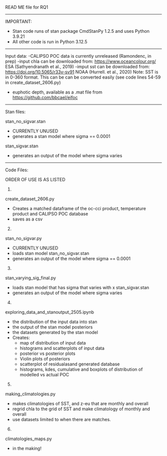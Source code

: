 READ ME file for RQ1


--------------------------------------------------------------------------------------------------------------------------
IMPORTANT: 

- Stan code runs of stan package CmdStanPy 1.2.5 and uses Python 3.9.21
- All other code is run in Python 3.12.5

--------------------------------------------------------------------------------------------------------------------------
Input data:
-CALIPSO POC data is currently unreleased (Ramondenc, in prep)
-input chla can be downloaded from: https://www.oceancolour.org/  ESA (Sathyendranath et al., 2019)
-imput sst can be downloaded from: https://doi.org/10.5065/r33v-sv91 NOAA (Hurrell. et al., 2020)
Note: SST is in 0-360 format. This can be can be converted easily (see code lines 54-59 in create_dataset_2606.py)
- euphotic depth, available as a .mat file from https://github.com/bbcael/eifoc
--------------------------------------------------------------------------------------------------------------------------
Stan files:

stan_no_sigvar.stan
- CURRENTLY UNUSED 
- generates a stan model where sigma == 0.0001

stan_sigvar.stan
- generates an output of the model where sigma varies

--------------------------------------------------------------------------------------------------------------------------
Code Files:

ORDER OF USE IS AS LISTED

1.

create_dataset_2606.py 
- Creates a matched dataframe of the oc-cci product, temperature product and CALIPSO POC database
- saves as a csv

2.

stan_no_sigvar.py 
- CURRENTLY UNUSED 
- loads stan model stan_no_sigvar.stan
- generates an output of the model where sigma == 0.0001

3.

stan_varying_sig_final.py 
- loads stan model that has sigma that varies with x stan_sigvar.stan
- generates an output of the model where sigma varies

4.

exploring_data_and_stanoutput_2505.ipynb
- the distribution of the input data into stan
- the output of the stan model posteriors
- the datasets generated by the stan model
- Creates: 
    - map of distribution of input data
    - histograms and scatterplots of input data
    - posterior vs posterior plots
    - Violin plots of posteriors
    - scatterplot of residualasand generated database
    - histograms, kdes, cumulative and boxplots of distribution of modelled vs actual POC

 5.

 making_climatologies.py
- makes climatologies of SST, and z-eu that are monthly and overall 
- regrid chla to the grid of SST and make climatology of monthly and overall
- use datasets limited to when there are matches.

6.

climatologies_maps.py
- in the making!
